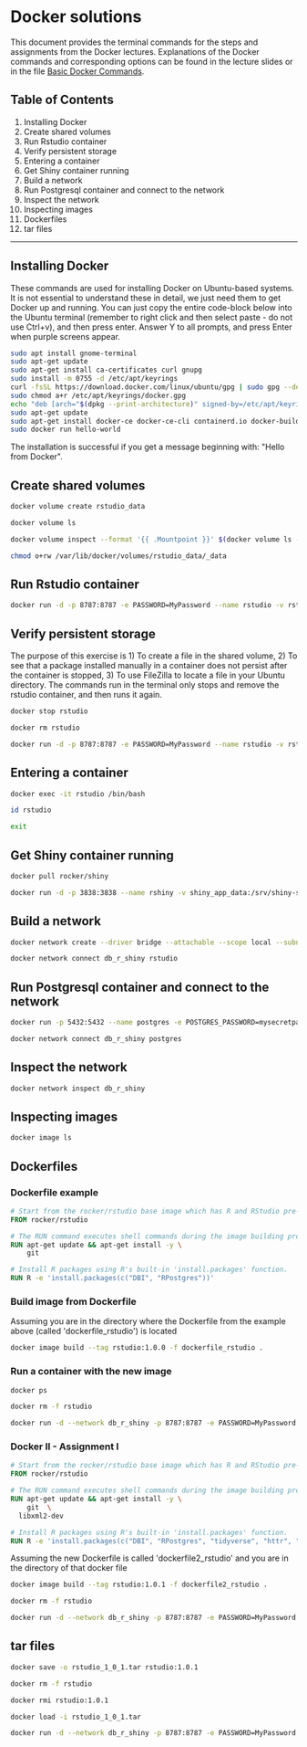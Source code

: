 # Docker solutions
This document provides the terminal commands for the steps and assignments from the Docker lectures. 
Explanations of the Docker commands and corresponding options can be found in the lecture slides or in the file [Basic Docker Commands](Basic%20Docker%20Commands.md).


## Table of Contents
1. Installing Docker
2. Create shared volumes
3. Run Rstudio container
4. Verify persistent storage
5. Entering a container
6. Get Shiny container running
7. Build a network
8. Run Postgresql container and connect to the network
9. Inspect the network
10. Inspecting images
11. Dockerfiles
12. tar files
---

## Installing Docker
These commands are used for installing Docker on Ubuntu-based systems. It is not essential to understand these in detail, we just need them to get Docker up and running.
You can just copy the entire code-block below into the Ubuntu terminal (remember to right click and then select paste - do not use Ctrl+v), and then press enter. 
Answer Y to all prompts, and press Enter when purple screens appear.

```bash
sudo apt install gnome-terminal
sudo apt-get update
sudo apt-get install ca-certificates curl gnupg
sudo install -m 0755 -d /etc/apt/keyrings
curl -fsSL https://download.docker.com/linux/ubuntu/gpg | sudo gpg --dearmor -o /etc/apt/keyrings/docker.gpg
sudo chmod a+r /etc/apt/keyrings/docker.gpg
echo "deb [arch="$(dpkg --print-architecture)" signed-by=/etc/apt/keyrings/docker.gpg] https://download.docker.com/linux/ubuntu "$(. /etc/os-release && echo "$VERSION_CODENAME")" stable" | sudo tee /etc/apt/sources.list.d/docker.list > /dev/null
sudo apt-get update
sudo apt-get install docker-ce docker-ce-cli containerd.io docker-buildx-plugin docker-compose-plugin
sudo docker run hello-world
```
The installation is successful if you get a message beginning with: "Hello from Docker". 

## Create shared volumes
```bash
docker volume create rstudio_data
```
```bash
docker volume ls
```
```bash
docker volume inspect --format '{{ .Mountpoint }}' $(docker volume ls -q)
```
```bash
chmod o+rw /var/lib/docker/volumes/rstudio_data/_data
```

## Run Rstudio container
```Bash
docker run -d -p 8787:8787 -e PASSWORD=MyPassword --name rstudio -v rstudio_data:/home/rstudio rocker/rstudio
```

## Verify persistent storage
The purpose of this exercise is 1) To create a file in the shared volume, 2) To see that a package installed manually in a container does not persist after the container is stopped, 3) To use FileZilla to locate a file in your Ubuntu directory. 
The commands run in the terminal only stops and remove the rstudio container, and then runs it again.

```bash
docker stop rstudio
```
```bash
docker rm rstudio
```
```bash
docker run -d -p 8787:8787 -e PASSWORD=MyPassword --name rstudio -v rstudio_data:/home/rstudio rocker/rstudio
```
## Entering a container
```bash
docker exec -it rstudio /bin/bash
```
```bash
id rstudio
```
```bash
exit
```
## Get Shiny container running
```bash
docker pull rocker/shiny
```
```bash
docker run -d -p 3838:3838 --name rshiny -v shiny_app_data:/srv/shiny-server rocker/shiny
```

## Build a network
```bash
docker network create --driver bridge --attachable --scope local --subnet 10.0.42.0/24 --ip-range 10.0.42.128/25 db_r_shiny
```
```bash
docker network connect db_r_shiny rstudio
```
## Run Postgresql container and connect to the network
```bash
docker run -p 5432:5432 --name postgres -e POSTGRES_PASSWORD=mysecretpassword -e POSTGRES_USER=postgres -d -v postgres_data:/var/lib/postgresql/data postgres
```
```bash
docker network connect db_r_shiny postgres
```
## Inspect the network
```bash
docker network inspect db_r_shiny
```
## Inspecting images
```bash
docker image ls
```
## Dockerfiles
### Dockerfile example
```Dockerfile
# Start from the rocker/rstudio base image which has R and RStudio pre-installed
FROM rocker/rstudio

# The RUN command executes shell commands during the image building process.
RUN apt-get update && apt-get install -y \
	git

# Install R packages using R's built-in 'install.packages' function.
RUN R -e 'install.packages(c("DBI", "RPostgres"))'
```
### Build image from Dockerfile
Assuming you are in the directory where the Dockerfile from the example above (called 'dockerfile_rstudio') is located
```bash
docker image build --tag rstudio:1.0.0 -f dockerfile_rstudio .
```
### Run a container with the new image
```bash
docker ps
```
```bash
docker rm -f rstudio
```
```bash
docker run -d --network db_r_shiny -p 8787:8787 -e PASSWORD=MyPassword --name rstudio -v rstudio_data:/home/rstudio rstudio:1.0.0
```
### Docker II - Assignment I
 
```Dockerfile
# Start from the rocker/rstudio base image which has R and RStudio pre-installed
FROM rocker/rstudio

# The RUN command executes shell commands during the image building process.
RUN apt-get update && apt-get install -y \
	git  \
  libxml2-dev

# Install R packages using R's built-in 'install.packages' function.
RUN R -e 'install.packages(c("DBI", "RPostgres", "tidyverse", "httr", "shiny", "jsonlite"))'
```
Assuming the new Dockerfile is called 'dockerfile2_rstudio' and you are in the directory of that docker file
```bash
docker image build --tag rstudio:1.0.1 -f dockerfile2_rstudio .
```
```bash
docker rm -f rstudio
```
```bash
docker run -d --network db_r_shiny -p 8787:8787 -e PASSWORD=MyPassword --name rstudio -v rstudio_data:/home/rstudio rstudio:1.0.1
```
## tar files

```bash
docker save -o rstudio_1_0_1.tar rstudio:1.0.1
```
```bash
docker rm -f rstudio
```
```bash
docker rmi rstudio:1.0.1
```
```bash
docker load -i rstudio_1_0_1.tar
```
```bash
docker run -d --network db_r_shiny -p 8787:8787 -e PASSWORD=MyPassword --name rstudio -v rstudio_data:/home/rstudio rstudio:1.0.1
```

